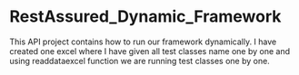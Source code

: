 # RestAssured_Dynamic_Framework
This API project contains how to run our framework dynamically. I have created one excel where I have given all test classes name one by one and using readdataexcel function we are running test classes one by one.
